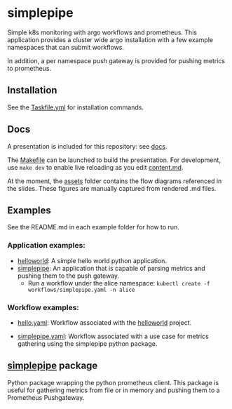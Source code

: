 # simplepipe

Simple k8s monitoring with argo workflows and prometheus.
This application provides a cluster wide argo installation
with a few example namespaces that can submit workflows.

In addition, a per namespace push gateway is provided for pushing
metrics to prometheus. 

## Installation
See the [Taskfile.yml](Taskfile.yml) for installation commands.

## Docs
A presentation is included for this repository: see [docs](./docs/).

The [Makefile](./docs/markdown-beamer-livereload/Makefile) can be launched to build
the presentation. For development, use ```make dev``` to enable live reloading as you edit
[content.md](./docs/content.md).

At the moment, the [assets](./docs/assets/) folder contains the flow diagrams referenced in 
the slides. These figures are manually captured from rendered .md files.

## Examples

See the README.md in each example folder for how to run.

### Application examples:

- [helloworld](./images/helloworld/): A simple hello world python application.
- [simplepipe](./images/simplepipe/): An application that is capable of parsing metrics
    and pushing them to the push gateway.
    - Run a workflow under the alice namespace: ```kubectl create -f workflows/simplepipe.yaml -n alice``` 

### Workflow examples:

- [hello.yaml](./workflows/hello.yaml): Workflow associated with the 
[helloworld](./examples/helloworld/) project.

- [simplepipe.yaml](./workflows/simplepipe.yaml): Workflow associated with a use 
case for metrics gathering using the simplepipe python package.

## [simplepipe](./images/simplepipe/simplepipe) package
Python package wrapping the python prometheus client. This package is 
useful for gathering metrics from file or in memory and pushing
them to a Prometheus Pushgateway.


